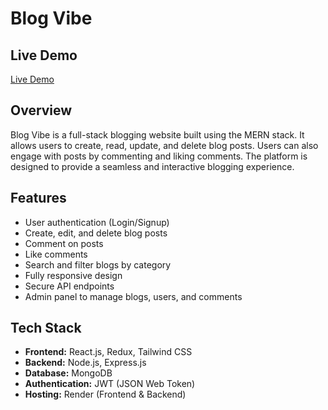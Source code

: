 # Blog Vibe

## Live Demo
[Live Demo](https://blog-vibe-6y7y.onrender.com)

## Overview
Blog Vibe is a full-stack blogging website built using the MERN stack. It allows users to create, read, update, and delete blog posts. Users can also engage with posts by commenting and liking comments. The platform is designed to provide a seamless and interactive blogging experience.

## Features
- User authentication (Login/Signup)
- Create, edit, and delete blog posts
- Comment on posts
- Like comments
- Search and filter blogs by category
- Fully responsive design
- Secure API endpoints
- Admin panel to manage blogs, users, and comments

## Tech Stack
- **Frontend:** React.js, Redux, Tailwind CSS
- **Backend:** Node.js, Express.js
- **Database:** MongoDB
- **Authentication:** JWT (JSON Web Token)
- **Hosting:** Render (Frontend & Backend)
